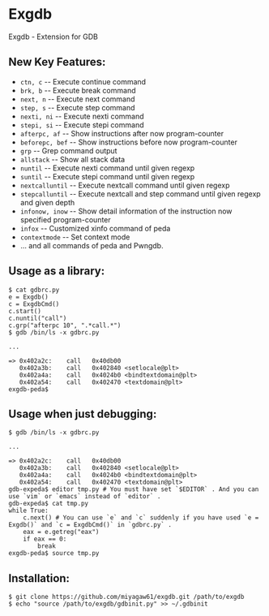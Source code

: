 Exgdb
=====

Exgdb - Extension for GDB

## New Key Features:

* `ctn, c` -- Execute continue command
* `brk, b` -- Execute break command
* `next, n` -- Execute next command
* `step, s` -- Execute step command
* `nexti, ni` -- Execute nexti command
* `stepi, si` -- Execute stepi command
* `afterpc, af` -- Show instructions after now program-counter
* `beforepc, bef` -- Show instructions before now program-counter
* `grp` -- Grep command output
* `allstack` -- Show all stack data
* `nuntil` -- Execute nexti command until given regexp
* `suntil` -- Execute stepi command until given regexp
* `nextcalluntil` -- Execute nextcall command until given regexp
* `stepcalluntil` -- Execute nextcall and step command until given regexp and given depth
* `infonow, inow` -- Show detail information of the instruction now specified program-counter
* `infox` -- Customized xinfo command of peda
* `contextmode` -- Set context mode
* ... and all commands of peda and Pwngdb.

## Usage as a library:

    $ cat gdbrc.py
    e = Exgdb()
    c = ExgdbCmd()
    c.start()
    c.nuntil("call")
    c.grp("afterpc 10", ".*call.*")
    $ gdb /bin/ls -x gdbrc.py

    ...

    => 0x402a2c:    call   0x40db00
       0x402a3b:    call   0x402840 <setlocale@plt>
       0x402a4a:    call   0x4024b0 <bindtextdomain@plt>
       0x402a54:    call   0x402470 <textdomain@plt>
    exgdb-peda$ 

## Usage when just debugging:

    $ gdb /bin/ls -x gdbrc.py

    ...

    => 0x402a2c:    call   0x40db00
       0x402a3b:    call   0x402840 <setlocale@plt>
       0x402a4a:    call   0x4024b0 <bindtextdomain@plt>
       0x402a54:    call   0x402470 <textdomain@plt>
    gdb-expeda$ editor tmp.py # You must have set `$EDITOR` . And you can use `vim` or `emacs` instead of `editor` .
    gdb-expeda$ cat tmp.py
    while True:
        c.next() # You can use `e` and `c` suddenly if you have used `e = Exgdb()` and `c = ExgdbCmd()` in `gdbrc.py` .
        eax = e.getreg("eax")
        if eax == 0:
            break
    exgdb-peda$ source tmp.py

## Installation:

    $ git clone https://github.com/miyagaw61/exgdb.git /path/to/exgdb
    $ echo "source /path/to/exgdb/gdbinit.py" >> ~/.gdbinit
